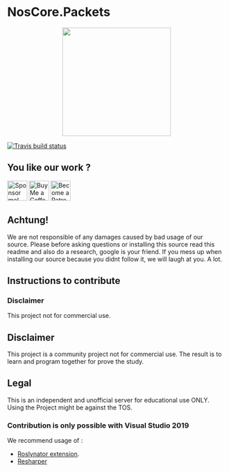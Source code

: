 # NosCore.Packets #

<p align="center">
  <img width="250px" src="https://cdn.discordapp.com/attachments/319565884454731795/426892646288457728/N2.png"/>
</p>

[![Travis build status](https://travis-ci.org/NosCoreIO/NosCore.Injector.svg?branch=master)](https://travis-ci.org/NosCoreIO/NosCore.Injector)

## You like our work ? ##
<a href='https://github.com/sponsors/0Lucifer0' target='_blank'><img height='48' style='border:0px;height:46px;' src='https://i.gyazo.com/47b2ca2eb6e1ce38d02b04c410e1c82a.png' border='0' alt='Sponsor me!' /></a>
<a href='https://ko-fi.com/A3562BQV' target='_blank'><img height='46' style='border:0px;height:46px;' src='https://az743702.vo.msecnd.net/cdn/kofi3.png?v=0' border='0' alt='Buy Me a Coffee at ko-fi.com' /></a> 
<a href='https://www.patreon.com/bePatron?u=6503887' target='_blank'><img height='46' style='border:0px;height:46px;' src='https://c5.patreon.com/external/logo/become_a_patron_button@2x.png' border='0' alt='Become a Patron!' /></a>

## Achtung! ##
We are not responsible of any damages caused by bad usage of our source. Please before asking questions or installing this source read this readme and also do a research, google is your friend. If you mess up when installing our source because you didnt follow it, we will laugh at you. A lot.

## Instructions to contribute ##

### Disclaimer ###
This project not for commercial use.

## Disclaimer ##
This project is a community project not for commercial use. The result is to learn and program together for prove the study. 

## Legal ##
This is an independent and unofficial server for educational use ONLY. Using the Project might be against the TOS.

### Contribution is only possible with Visual Studio 2019 ###
We recommend usage of : 
* [Roslynator extension](https://github.com/JosefPihrt/Roslynator).
* [Resharper](https://www.jetbrains.com/resharper/)
